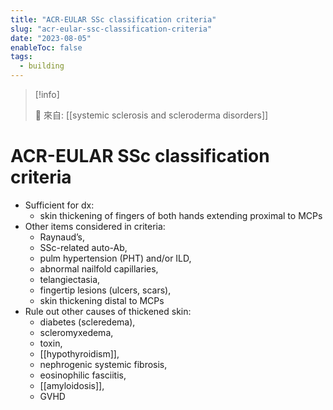 ```yaml
---
title: "ACR-EULAR SSc classification criteria"
slug: "acr-eular-ssc-classification-criteria"
date: "2023-08-05"
enableToc: false
tags:
  - building
---
```


> [!info]
>
> 🌱 來自: [[systemic sclerosis and scleroderma disorders]]

# ACR-EULAR SSc classification criteria

- Sufficient for dx:
    - skin thickening of fingers of both hands extending proximal to MCPs
- Other items considered in criteria:
    - Raynaud’s,
	- SSc-related auto-Ab,
	- pulm hypertension (PHT) and/or ILD,
	- abnormal nailfold capillaries,
	- telangiectasia,
	- fingertip lesions (ulcers, scars),
	- skin thickening distal to MCPs
- Rule out other causes of thickened skin:
    - diabetes (scleredema),
	- scleromyxedema,
	- toxin,
	- [[hypothyroidism]],
	- nephrogenic systemic fibrosis,
	- eosinophilic fasciitis,
	- [[amyloidosis]],
	- GVHD
